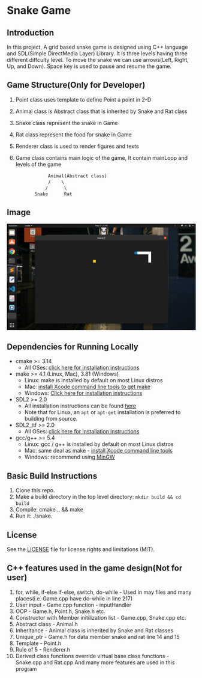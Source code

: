 # Snake Game
## Introduction
In this project, A grid based snake game is designed using C++ language and SDL(Simple DirectMedia Layer) Library. It is three levels having three different diffculty level. To move the snake we can use arrows(Left, Right, Up, and Down). Space key is used to pause and resume the game.

## Game Structure(Only for Developer)
1. Point class uses template to define Point a point in 2-D
2. Animal class is Abstract class that is inherited by Snake and Rat class
3. Snake class represent the snake in Game
4. Rat class represent the food for snake in Game
5. Renderer class is used to render figures and texts
6. Game class contains main logic of the game, It contain mainLoop and levels of the game

                   Animal(Abstract class)
                   /    \
                  /      \
              Snake      Rat
              
 ## Image
![](images/im3.png)

## Dependencies for Running Locally
* cmake >= 3.14
  * All OSes: [click here for installation instructions](https://cmake.org/install/)
* make >= 4.1 (Linux, Mac), 3.81 (Windows)
  * Linux: make is installed by default on most Linux distros
  * Mac: [install Xcode command line tools to get make](https://developer.apple.com/xcode/features/)
  * Windows: [Click here for installation instructions](http://gnuwin32.sourceforge.net/packages/make.htm)
* SDL2 >= 2.0
  * All installation instructions can be found [here](https://wiki.libsdl.org/Installation)
  * Note that for Linux, an `apt` or `apt-get` installation is preferred to building from source.
* SDL2_ttf >= 2.0
  * All OSes: [click here for installation instructions](https://www.libsdl.org/projects/SDL_ttf/)
* gcc/g++ >= 5.4
  * Linux: gcc / g++ is installed by default on most Linux distros
  * Mac: same deal as make - [install Xcode command line tools](https://developer.apple.com/xcode/features/)
  * Windows: recommend using [MinGW](http://www.mingw.org/)

## Basic Build Instructions

1. Clone this repo.
2. Make a build directory in the top level directory: `mkdir build && cd build`
3. Compile: cmake .. && make
4. Run it: ./snake.

## License
See the [LICENSE](LICENSE) file for license rights and limitations (MIT).

## C++ features used in the game design(Not for user)
1. for, while, if-else if-else, switch, do-while - Used in may files and many places(i.e. Game.cpp have do-while in line 217)
2. User input - Game.cpp function - inputHandler
3. OOP - Game.h, Point.h, Snake.h etc.
4. Constructor with Member initilization list - Game.cpp, Snake.cpp etc.
5. Abstract class - Animal.h
6. Inheritance - Animal class is inherited by Snake and Rat classes
7. Unique_ptr - Game.h for data member snake and rat line 14 and 15
8. Template - Point.h
9. Rule of 5 - Renderer.h
10. Derived class functions override virtual base class functions - Snake.cpp and Rat.cpp
And many more features are used in this program
